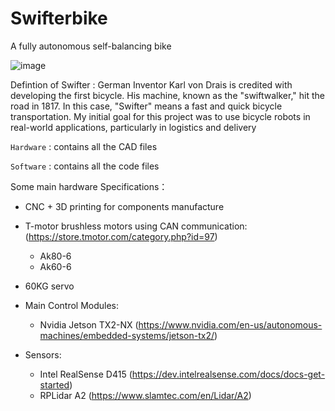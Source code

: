 # Swifterbike
A fully autonomous self-balancing bike 


![image](https://user-images.githubusercontent.com/97100920/196859645-f2c14f5a-aec7-4d89-97b3-0bc14e391040.png)


Defintion of Swifter : German Inventor Karl von Drais is credited with developing the first bicycle. 
His machine, known as the "swiftwalker," hit the road in 1817. In this case, "Swifter" means a fast and quick bicycle transportation.
My initial goal for this project was to use bicycle robots in real-world applications, particularly in logistics and delivery



`Hardware` : contains all the CAD files

`Software` : contains all the code files



Some main hardware Specifications：
+ CNC + 3D printing for components manufacture

+ T-motor brushless motors using CAN communication: (https://store.tmotor.com/category.php?id=97)
    + Ak80-6
    + Ak60-6
+ 60KG servo 

+ Main Control Modules: 
    + Nvidia Jetson TX2-NX (https://www.nvidia.com/en-us/autonomous-machines/embedded-systems/jetson-tx2/) 
    


+ Sensors: 
    + Intel RealSense D415 (https://dev.intelrealsense.com/docs/docs-get-started)
    + RPLidar A2 (https://www.slamtec.com/en/Lidar/A2)








